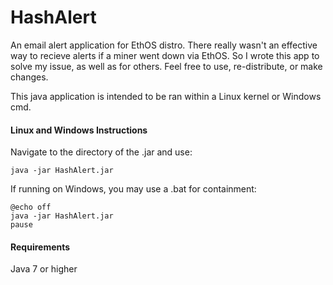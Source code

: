 # HashAlert
An email alert application for EthOS distro.
There really wasn't an effective way to recieve alerts if a miner went down via EthOS. So I wrote this app to solve my issue, as well as for others. Feel free to use, re-distribute, or make changes.

This java application is intended to be ran within a Linux kernel or Windows cmd.

#### Linux and Windows Instructions
Navigate to the directory of the .jar and use:
```
java -jar HashAlert.jar
```

If running on Windows, you may use a .bat for containment:
```
@echo off
java -jar HashAlert.jar
pause
```
#### Requirements
Java 7 or higher